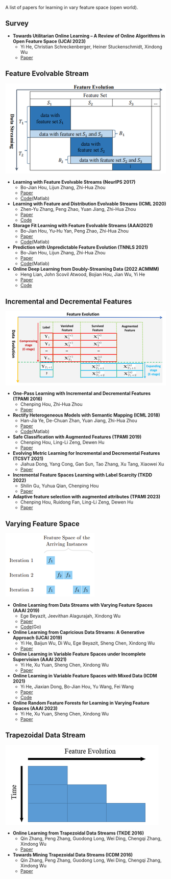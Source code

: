A list of papers for learning in vary feature space (open world).

## Survey

- **Towards Utilitarian Online Learning – A Review of Online Algorithms in Open Feature Space (IJCAI 2023)**
    - Yi He, Christian Schreckenberger, Heiner Stuckenschmidt, Xindong Wu
    - [Paper](https://www.ijcai.org/proceedings/2023/0745.pdf)

## Feature Evolvable Stream

![fesl](img/fesl.png)

- **Learning with Feature Evolvable Streams (NeurIPS 2017)**
    - Bo-Jian Hou, Lijun Zhang, Zhi-Hua Zhou
    - [Paper](https://proceedings.neurips.cc/paper/6740-learning-with-feature-evolvable-streams.pdf)
    - [Code](https://www.lamda.nju.edu.cn/code_FESL.ashx)(Matlab)
- **Learning with Feature and Distribution Evolvable Streams (ICML 2020)**
    - Zhen-Yu Zhang, Peng Zhao, Yuan Jiang, Zhi-Hua Zhou
    - [Paper](http://proceedings.mlr.press/v119/zhang20ad/zhang20ad.pdf)
    - [Code](http://www.lamda.nju.edu.cn/code_FDESL.ashx)
- **Storage Fit Learning with Feature Evolvable Streams (AAAI2021)**
    - Bo-Jian Hou, Yu-Hu Yan, Peng Zhao, Zhi-Hua Zhou
    - [Paper](https://ojs.aaai.org/index.php/AAAI/article/view/16944)
    - [Code](https://www.lamda.nju.edu.cn/code_SF2EL.ashx)(Matlab)
- **Prediction with Unpredictable Feature Evolution (TNNLS 2021)**
    - Bo-Jian Hou, Lijun Zhang, Zhi-Hua Zhou
    - [Paper](https://ieeexplore.ieee.org/abstract/document/9406178)
    - [Code](https://www.lamda.nju.edu.cn/code_PUFE.ashx)(Matlab)
- **Online Deep Learning from Doubly-Streaming Data (2022 ACMMM)**
    - Heng Lian, John Scovil Atwood, Bojian Hou, Jian Wu, Yi He
    - [Paper](https://arxiv.org/abs/2204.11793)
    - [Code](https://github.com/X1aoLian/OLD3S)

## Incremental and Decremental Features

![fesl](img/opid.png)

- **One-Pass Learning with Incremental and Decremental Features (TPAMI 2016)**
    - Chenping Hou, Zhi-Hua Zhou
    - [Paper](https://arxiv.org/pdf/1605.09082.pdf)
- **Rectify Heterogeneous Models with Semantic Mapping (ICML 2018)**
    - Han-Jia Ye, De-Chuan Zhan, Yuan Jiang, Zhi-Hua Zhou
    - [Paper](https://cs.nju.edu.cn/zhouzh/zhouzh.files/publication/icml18reform.pdf)
    - [Code](https://www.lamda.nju.edu.cn/code_ReForm.ashx)(Matlab)
- **Safe Classification with Augmented Features (TPAMI 2019)**
    - Chenping Hou, Ling-Li Zeng, Dewen Hu
    - [Paper](https://ieeexplore.ieee.org/document/8392390)
- **Evolving Metric Learning for Incremental and Decremental Features (TCSVT 2021)**
    - Jiahua Dong, Yang Cong, Gan Sun, Tao Zhang, Xu Tang, Xiaowei Xu
    - [Paper](https://arxiv.org/pdf/2006.15334.pdf)
- **Incremental Feature Spaces Learning with Label Scarcity (TKDD 2022)**
    - Shilin Gu, Yuhua Qian, Chenping Hou
    - [Paper](https://dl.acm.org/doi/10.1145/3516368)
- **Adaptive feature selection with augmented attributes (TPAMI 2023)**
    - Chenping Hou, Ruidong Fan, Ling-Li Zeng, Dewen Hu
    - [Paper](https://ieeexplore.ieee.org/abstract/document/10021870)

## Varying Feature Space

![vfs](img/vfs.png)

- **Online Learning from Data Streams with Varying Feature Spaces (AAAI 2019)**
    - Ege Beyazit, Jeevithan Alagurajah, Xindong Wu
    - [Paper](https://ojs.aaai.org/index.php/AAAI/article/download/4192/4070)
    - [Code](https://github.com/p-koenig/OLVF_final)(Go)
- **Online Learning from Capricious Data Streams: A Generative Approach (IJCAI 2019)**
    - Yi He, Baijun Wu, Di Wu, Ege Beyazit, Sheng Chen, Xindong Wu
    - [Paper](https://www.ijcai.org/proceedings/2019/0346.pdf)
- **Online Learning in Variable Feature Spaces under Incomplete Supervision (AAAI 2021)**
    - Yi He, Xu Yuan, Sheng Chen, Xindong Wu
    - [Paper](https://ojs.aaai.org/index.php/AAAI/article/view/16532)
- **Online Learning in Variable Feature Spaces with Mixed Data (ICDM 2021)**
    - Yi He, Jiaxian Dong, Bo-Jian Hou, Yu Wang, Fei Wang
    - [Paper](https://ieeexplore.ieee.org/document/9679013)
    - [Code](https://github.com/xiexvying/OVFM)
- **Online Random Feature Forests for Learning in Varying Feature Spaces (AAAI 2023)**
    - Yi He, Xu Yuan, Sheng Chen, Xindong Wu
    - [Paper](https://ojs.aaai.org/index.php/AAAI/article/view/25581)

## Trapezoidal Data Stream

![trap](img/trapezoidal.png)

- **Online Learning from Trapezoidal Data Streams (TKDE 2016)**
    - Qin Zhang, Peng Zhang, Guodong Long, Wei Ding, Chengqi Zhang, Xindong Wu
    - [Paper](https://ieeexplore.ieee.org/document/7465766)
- **Towards Mining Trapezoidal Data Streams (ICDM 2016)**
    - Qin Zhang, Peng Zhang, Guodong Long, Wei Ding, Chengqi Zhang, Xindong Wu
    - [Paper](https://ieeexplore.ieee.org/document/7373444)

